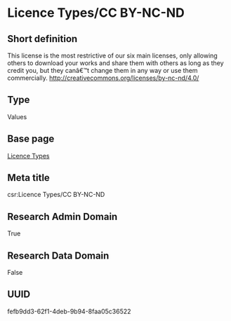 # Licence Types/CC BY-NC-ND
## Short definition
This license is the most restrictive of our six main licenses, only allowing others to download your works and share them with others as long as they credit you, but they canâ€™t change them in any way or use them commercially. http://creativecommons.org/licenses/by-nc-nd/4.0/
## Type
Values
## Base page
[Licence Types](../../Objects/Licence%20Types.md)
## Meta title
csr:Licence Types/CC BY-NC-ND
## Research Admin Domain
True
## Research Data Domain
False
## UUID
fefb9dd3-62f1-4deb-9b94-8faa05c36522
